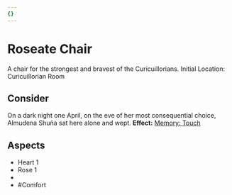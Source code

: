 ```yaml
---
{}
---
```

# Roseate Chair
A chair for the strongest and bravest of the Curicuillorians.
Initial Location: Curicuillorian Room
## Consider
On a dark night one April, on the eve of her most consequential choice, Almudena Shuña sat here alone and wept. 
**Effect:** [Memory: Touch](https://uadaf.theevilroot.xyz/rowenarium/elements/mem.touch)
## Aspects
- Heart 1
- Rose 1
- 
- #Comfort